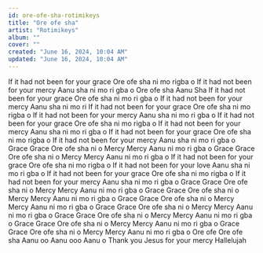 ```yaml
---
id: ore-ofe-sha-rotimikeys
title: "Ore ofe sha"
artist: "Rotimikeys"
album: ""
cover: ""
created: "June 16, 2024, 10:04 AM"
updated: "June 16, 2024, 10:04 AM"
---
```


If it had not been for your grace
Ore ofe sha ni mo rigba o
If it had not been for your mercy
Aanu sha ni mo ri gba o
Ore ofe sha
Aanu Sha
If it had not been for your grace
Ore ofe sha ni mo ri gba o
If it had not been for your mercy
Aanu sha ni mo ri
If it had not been for your grace
Ore ofe sha ni mo rigba o
If it had not been for your mercy
Aanu sha ni mo ri gba o
If it had not been for your grace
Ore ofe sha ni mo rigba o
If it had not been for your mercy
Aanu sha ni mo ri gba o
If it had not been for your grace
Ore ofe sha ni mo rigba o
If it had not been for your mercy
Aanu sha ni mo ri gba o
Grace
Grace
Ore ofe sha ni o
Mercy
Mercy
Aanu ni mo ri gba o
Grace
Grace
Ore ofe sha ni o
Mercy
Mercy
Aanu ni mo ri gba o
If it had not been for your grace
Ore ofe sha ni mo rigba o
If it had not been for your love
Aanu sha ni mo ri gba o
If it had not been for your grace
Ore ofe sha ni mo rigba o
If it had not been for your mercy
Aanu sha ni mo ri gba o
Grace
Grace
Ore ofe sha ni o
Mercy
Mercy
Aanu ni mo ri gba o
Grace
Grace
Ore ofe sha ni o
Mercy
Mercy
Aanu ni mo ri gba o
Grace
Grace
Ore ofe sha ni o
Mercy
Mercy
Aanu ni mo ri gba o
Grace
Grace
Ore ofe sha ni o
Mercy
Mercy
Aanu ni mo ri gba o
Grace
Grace
Ore ofe sha ni o
Mercy
Mercy
Aanu ni mo ri gba o
Grace
Grace
Ore ofe sha ni o
Mercy
Mercy
Aanu ni mo ri gba o
Grace
Grace
Ore ofe sha ni o
Mercy
Mercy
Aanu ni mo ri gba o
Ore ofe
Ore ofe sha
Aanu oo
Aanu ooo
Aanu o
Thank you Jesus for your mercy
Hallelujah